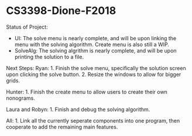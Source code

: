 # CS3398-Dione-F2018
Status of Project:
- UI: The solve menu is nearly complete, and will be upon linking the menu with the solving algorithm. Create menu is also still a WIP.
- SolveAlg: The solving algrithm is nearly complete, and will be upon printing the solution to a file.

Next Steps:
Ryan:   1. Finish the solve menu, specifically the solution screen upon clicking the solve button.
        2. Resize the windows to allow for bigger grids.

Hunter: 1. Finish the create menu to allow users to create their own nonograms.

Laura and Robyn:  1. Finish and debug the solving algorithm.

All:    1. Link all the currently seperate components into one program, then cooperate to add the remaining main features.
